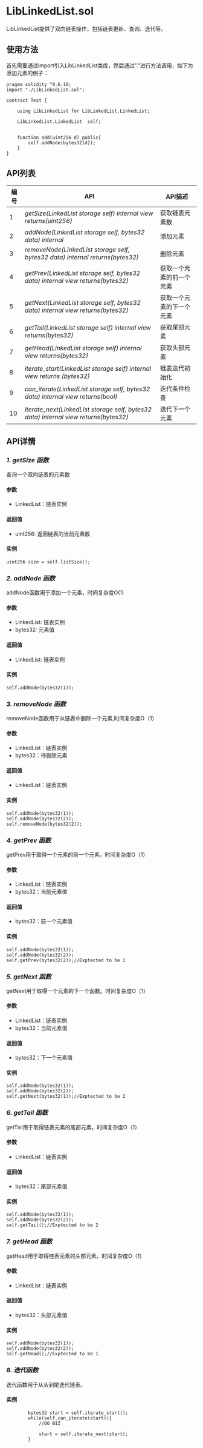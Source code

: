 ﻿# LibLinkedList.sol

LibLinkedList提供了双向链表操作，包括链表更新、查询、迭代等。

## 使用方法

首先需要通过import引入LibLinkedList类库，然后通过"."进行方法调用，如下为添加元素的例子：
```
pragma solidity ^0.6.10;
import "./LibLinkedList.sol";

contract Test {
    
    using LibLinkedList for LibLinkedList.LinkedList;
    
    LibLinkedList.LinkedList  self;
    
    
    function add(uint256 d) public{
        self.addNode(bytes32(d));
    }
}
```


## API列表

编号 | API | API描述
---|---|---
1 | *getSize(LinkedList storage self) internal view returns(uint256)* |获取链表元素数
2 | *addNode(LinkedList storage self, bytes32 data) internal* |添加元素
3 | *removeNode(LinkedList storage self, bytes32 data) internal returns(bytes32)* | 删除元素
4 | *getPrev(LinkedList storage self, bytes32 data) internal view returns(bytes32)* | 获取一个元素的前一个元素
5 | *getNext(LinkedList storage self, bytes32 data) internal view returns(bytes32)* | 获取一个元素的下一个元素
6 | *getTail(LinkedList storage self) internal view returns(bytes32)* | 获取尾部元素
7 | *getHead(LinkedList storage self) internal view returns(bytes32)* | 获取头部元素
8 | *iterate_start(LinkedList storage self) internal view returns (bytes32)* | 链表迭代初始化
9 | *can_iterate(LinkedList storage self, bytes32 data) internal view returns(bool)* | 迭代条件检查
10 | *iterate_next(LinkedList storage self, bytes32 data) internal view returns(bytes32)* | 迭代下一个元素


## API详情

### ***1. getSize 函数***

查询一个双向链表的元素数

#### 参数

- LinkedList：链表实例

#### 返回值

- uint256: 返回链表的当前元素数

#### 实例

```
uint256 size = self.listSize();
```
### ***2. addNode 函数***

addNode函数用于添加一个元素，时间复杂度O(1)

#### 参数

- LinkedList: 链表实例
- bytes32: 元素值

#### 返回值

- LinkedList: 链表实例

#### 实例

```
self.addNode(bytes32(1));
```

### ***3. removeNode 函数***

removeNode函数用于从链表中删除一个元素,时间复杂度O（1）

#### 参数

- LinkedList：链表实例
- bytes32：待删除元素

#### 返回值

- LinkedList：链表实例

#### 实例

```
self.addNode(bytes32(1));
self.addNode(bytes32(2));
self.removeNode(bytes32(2));
```

### ***4. getPrev 函数***

getPrev用于取得一个元素的前一个元素。时间复杂度O（1）

#### 参数

- LinkedList：链表实例
- bytes32：当前元素值

#### 返回值

- bytes32：前一个元素值

#### 实例

```
self.addNode(bytes32(1));
self.addNode(bytes32(2));
self.getPrev(bytes32(2));//Exptected to be 1
```

### ***5. getNext 函数***

getNext用于取得一个元素的下一个函数。时间复杂度O（1）

#### 参数

- LinkedList：链表实例
- bytes32：当前元素值

#### 返回值

- bytes32：下一个元素值

#### 实例

```
self.addNode(bytes32(1));
self.addNode(bytes32(2));
self.getNext(bytes32(1));//Exptected to be 2
```

### ***6. getTail 函数***

getTail用于取得链表元素的尾部元素。时间复杂度O（1）

#### 参数

- LinkedList：链表实例

#### 返回值

- bytes32：尾部元素值

#### 实例

```
self.addNode(bytes32(1));
self.addNode(bytes32(2));
self.getTail();//Exptected to be 2
```

### ***7. getHead 函数***

getHead用于取得链表元素的头部元素。时间复杂度O（1）

#### 参数

- LinkedList：链表实例

#### 返回值

- bytes32：头部元素值

#### 实例

```
self.addNode(bytes32(1));
self.addNode(bytes32(2));
self.getHead();//Exptected to be 1
```

### ***8. 迭代函数***

迭代函数用于从头到尾迭代链表。

#### 实例

```
        bytes32 start = self.iterate_start();
        while(self.can_iterate(start)){
            //DO BIZ
            
            start = self.iterate_next(start);
        }
```
